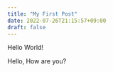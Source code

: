 ```yaml
---
title: "My First Post"
date: 2022-07-26T21:15:57+09:00
draft: false
---
```


Hello World!

Hello, How are you?
